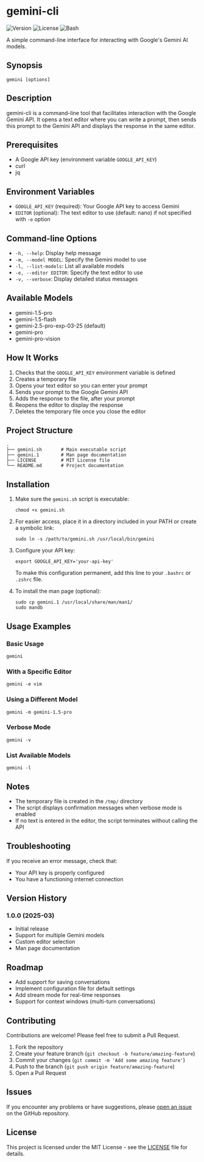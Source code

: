 # gemini-cli

![Version](https://img.shields.io/badge/version-1.0.0-blue)
![License](https://img.shields.io/badge/license-MIT-green)
![Bash](https://img.shields.io/badge/bash-compatible-brightgreen)

A simple command-line interface for interacting with Google's Gemini AI models.

## Synopsis

```
gemini [options]
```

## Description

gemini-cli is a command-line tool that facilitates interaction with the Google Gemini API. It opens a text editor where you can write a prompt, then sends this prompt to the Gemini API and displays the response in the same editor.

## Prerequisites

- A Google API key (environment variable `GOOGLE_API_KEY`)
- curl
- jq

## Environment Variables

- `GOOGLE_API_KEY` (required): Your Google API key to access Gemini
- `EDITOR` (optional): The text editor to use (default: nano) if not specified with `-e` option

## Command-line Options

- `-h, --help`: Display help message
- `-m, --model MODEL`: Specify the Gemini model to use
- `-l, --list-models`: List all available models
- `-e, --editor EDITOR`: Specify the text editor to use
- `-v, --verbose`: Display detailed status messages

## Available Models

- gemini-1.5-pro
- gemini-1.5-flash
- gemini-2.5-pro-exp-03-25 (default)
- gemini-pro
- gemini-pro-vision

## How It Works

1. Checks that the `GOOGLE_API_KEY` environment variable is defined
2. Creates a temporary file
3. Opens your text editor so you can enter your prompt
4. Sends your prompt to the Google Gemini API
5. Adds the response to the file, after your prompt
6. Reopens the editor to display the response
7. Deletes the temporary file once you close the editor

## Project Structure

```
.
├── gemini.sh       # Main executable script
├── gemini.1        # Man page documentation
├── LICENSE         # MIT License file
└── README.md       # Project documentation
```

## Installation

1. Make sure the `gemini.sh` script is executable:
   ```
   chmod +x gemini.sh
   ```

2. For easier access, place it in a directory included in your PATH or create a symbolic link:
   ```
   sudo ln -s /path/to/gemini.sh /usr/local/bin/gemini
   ```

3. Configure your API key:
   ```
   export GOOGLE_API_KEY='your-api-key'
   ```
   
   To make this configuration permanent, add this line to your `.bashrc` or `.zshrc` file.

4. To install the man page (optional):
   ```
   sudo cp gemini.1 /usr/local/share/man/man1/
   sudo mandb
   ```

## Usage Examples

### Basic Usage

```
gemini
```

### With a Specific Editor

```
gemini -e vim
```

### Using a Different Model

```
gemini -m gemini-1.5-pro
```

### Verbose Mode

```
gemini -v
```

### List Available Models

```
gemini -l
```

## Notes

- The temporary file is created in the `/tmp/` directory
- The script displays confirmation messages when verbose mode is enabled
- If no text is entered in the editor, the script terminates without calling the API

## Troubleshooting

If you receive an error message, check that:
- Your API key is properly configured
- You have a functioning internet connection

## Version History

### 1.0.0 (2025-03)
- Initial release
- Support for multiple Gemini models
- Custom editor selection
- Man page documentation

## Roadmap

- Add support for saving conversations
- Implement configuration file for default settings
- Add stream mode for real-time responses
- Support for context windows (multi-turn conversations)

## Contributing

Contributions are welcome! Please feel free to submit a Pull Request.

1. Fork the repository
2. Create your feature branch (`git checkout -b feature/amazing-feature`)
3. Commit your changes (`git commit -m 'Add some amazing feature'`)
4. Push to the branch (`git push origin feature/amazing-feature`)
5. Open a Pull Request

## Issues

If you encounter any problems or have suggestions, please [open an issue](https://github.com/gaBBtry/gemini-cli/issues) on the GitHub repository.

## License

This project is licensed under the MIT License - see the [LICENSE](LICENSE) file for details. 
